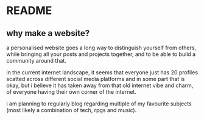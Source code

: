 # README
## why make a website?
a personalised website goes a long way to distinguish yourself from others,
while bringing all your posts and projects together, and to be able to build a community around that.

in the current internet landscape,
it seems that everyone just has 20 profiles scatted across different social media platforms
and in some part that is okay,
but i believe it has taken away from that old internet vibe and charm, of everyone having their own corner of the internet.

i am planning to regularly blog regarding multiple of my favourite subjects (most likely a combination of tech, rpgs and music).

